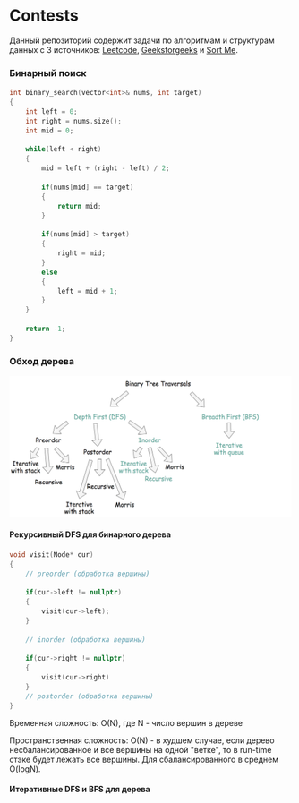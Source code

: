 # Contests

Данный репозиторий содержит задачи по алгоритмам и структурам данных с 3 источников: [Leetcode](https://leetcode.com/), [Geeksforgeeks](https://practice.geeksforgeeks.org/) и [Sort Me](https://sort-me.org/). 

### Бинарный поиск

```c++
int binary_search(vector<int>& nums, int target)
{
    int left = 0;
    int right = nums.size();
    int mid = 0;
    
    while(left < right)
    {
        mid = left + (right - left) / 2;
        
        if(nums[mid] == target)
        {
            return mid;
        }
        
        if(nums[mid] > target)
        {
            right = mid;
        }
        else
        {
            left = mid + 1;
        }
    }
    
    return -1;
}
```



### Обход дерева

![Виды обходов](traversals.png)

#### Рекурсивный DFS для бинарного дерева 

```c++
void visit(Node* cur)
{
    // preorder (обработка вершины)
    
    if(cur->left != nullptr)
    {
        visit(cur->left);
    }
    
    // inorder (обработка вершины)
    
    if(cur->right != nullptr)
    {
        visit(cur->right)
    }
    // postorder (обработка вершины)
}
```



Временная сложность: O(N), где N - число вершин в дереве

Пространственная сложность: O(N) - в худшем случае, если дерево несбалансированное и все вершины на одной "ветке", то в run-time стэке будет лежать все вершины. Для сбалансированного в среднем O(logN).



#### Итеративные DFS и BFS для дерева





























